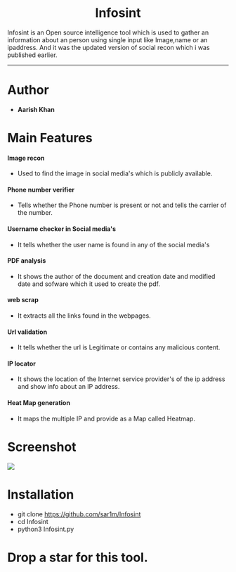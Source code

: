<h1 align="center">Infosint</h1>

Infosint is an Open source intelligence tool which is used to gather an information about an person using single input like Image,name or an ipaddress.
And it was the updated version of social recon which i was published earlier.
<hr>

# Author

 - <b>Aarish Khan</b> 
  
# Main Features

<h4> Image recon </h4>

- Used to find the image in social media's which is publicly available.

<h4> Phone number verifier </h4>

- Tells whether the Phone number is present or not and tells the carrier of the number.

<h4> Username checker in Social media's </h4>

- It tells whether the user name is found in any of the social media's

<h4> PDF analysis </h4>

- It shows the author of the document and creation date and modified date and sofware which it used to create the pdf.

<h4> web scrap </h4>

- It extracts all the links found in the webpages.

<h4> Url validation </h4>

- It tells whether the url is Legitimate or contains any malicious content.

<h4> IP locator </h4>

- It shows the location of the Internet service provider's of the ip address and show info about an IP address.

<h4> Heat Map generation</h4>

- It maps the multiple IP and provide as a Map called Heatmap.

# Screenshot

<img src="https://github.com/sar1m/infosint/blob/main/infosint.png">

# Installation

- git clone https://github.com/sar1m/Infosint
- cd Infosint
- python3 Infosint.py

# Drop a star for this tool.
